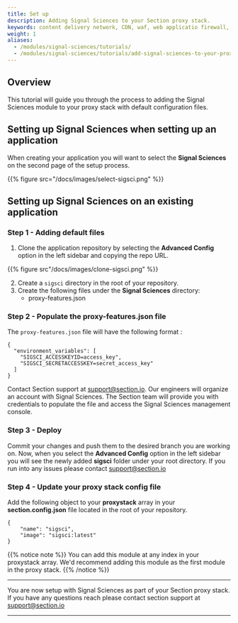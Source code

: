 ```yaml
---
title: Set up
description: Adding Signal Sciences to your Section proxy stack.
keywords: content delivery network, CDN, waf, web applicatio firewall, Signal Sciences, reverse proxies, proxy, proxy template
weight: 1
aliases:
  - /modules/signal-sciences/tutorials/
  - /modules/signal-sciences/tutorials/add-signal-sciences-to-your-proxystack/
---
```


## Overview

This tutorial will guide you through the process to adding the Signal Sciences module to your proxy stack with default configuration files.

## Setting up Signal Sciences when setting up an application

When creating your application you will want to select the **Signal Sciences** on the second page of the setup process.

{{% figure src="/docs/images/select-sigsci.png" %}}

## Setting up Signal Sciences on an existing application

### Step 1 - Adding default files

1. Clone the application repository by selecting the **Advanced Config** option in the left sidebar and copying the repo URL.

{{% figure src"/docs/images/clone-sigsci.png" %}}

2. Create a `sigsci` directory in the root of your repository.
3. Create the following files under the **Signal Sciences** directory:
    * proxy-features.json

### Step 2 - Populate the proxy-features.json file

The `proxy-features.json` file will have the following format :
```
{
  "environment_variables": [
    "SIGSCI_ACCESSKEYID=access_key",
    "SIGSCI_SECRETACCESSKEY=secret_access_key"
  ]
}
```

Contact Section support at support@section.io. Our engineers will organize an account with Signal Sciences. The Section team will provide you with credentials to populate the file and access the Signal Sciences management console.

### Step 3 - Deploy

Commit your changes and push them to the desired branch you are working on. Now, when you select the **Advanced Config** option in the left sidebar you will see the newly added **sigsci** folder under your root directory. If you run into any issues please contact support@section.io

### Step 4 - Update your proxy stack config file

 Add the following object to your **proxystack** array in your **section.config.json** file located in the root of your repository.

```
{
    "name": "sigsci",
    "image": "sigsci:latest"
}
```

{{% notice note %}}
You can add this module at any index in your proxystack array. We'd recommend adding this module as the first module in the proxy stack.
{{% /notice %}}

____

You are now setup with Signal Sciences as part of your Section proxy stack. If you have any questions reach please contact section support at support@section.io

___
